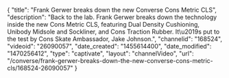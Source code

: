 {
    "title": "Frank Gerwer breaks down the new Converse Cons Metric CLS",
    "description": "Back to the lab. Frank Gerwer breaks down the technology inside the new Cons Metric CLS, featuring Dual Density Cushioning, Unibody Midsole and Sockliner, and Cons Traction Rubber. It\u2019s put to the test by Cons Skate Ambassador, Jake Johnson.",
    "channelid": "168524",
    "videoid": "26090057",
    "date_created": "1455614400",
    "date_modified": "1470256412",
    "type": "captivate",
    "layout": "channelVideo",
    "url": "\/converse\/frank-gerwer-breaks-down-the-new-converse-cons-metric-cls\/168524-26090057"
}